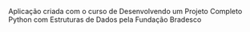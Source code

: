 Aplicação criada com o curso de Desenvolvendo um Projeto Completo Python com Estruturas de Dados pela Fundação Bradesco
